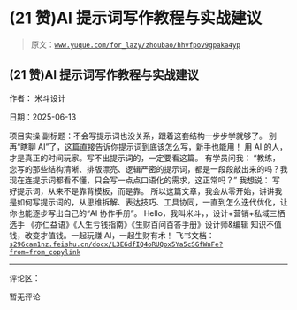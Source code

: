 # (21 赞)AI 提示词写作教程与实战建议

> 原文：[`www.yuque.com/for_lazy/zhoubao/hhvfpov9gpaka4yp`](https://www.yuque.com/for_lazy/zhoubao/hhvfpov9gpaka4yp)

## (21 赞)AI 提示词写作教程与实战建议

作者： 米斗设计

日期：2025-06-13

项目实操 副标题：不会写提示词也没关系，跟着这套结构一步步学就够了。 别再“瞎聊 AI”了，这篇直接告诉你提示词到底该怎么写，新手也能用！
用 AI 的人，才是真正的时间玩家。写不出提示词的，一定要看这篇。 有学员问我：
“教练，您写的那些结构清晰、排版漂亮、逻辑严密的提示词，都是一段段敲出来的吗？我现在连提示词都看不懂，只会写一点点口语化的需求，这正常吗？” 我想说：
写好提示词，从来不是靠背模板，而是靠。
所以这篇文章，我会从零开始，讲讲我是如何写提示词的，从思维拆解、表达技巧、工具协同，一直到怎么迭代优化，让你也能逐步写出自己的“AI 协作手册”。
Hello，我叫米斗，，设计+营销+私域三栖选手 《亦仁益语》《人生亏钱指南》《生财百问百答手册》设计师&编辑
知识不值钱，改变才值钱。一起玩赚 AI，一起生财有术！
飞书文档：[`s296cam1nz.feishu.cn/docx/L3E6dfIQ4oRUQox5Ya5cSGfWnFe?from=from_copylink`](https://s296cam1nz.feishu.cn/docx/L3E6dfIQ4oRUQox5Ya5cSGfWnFe?from=from_copylink)

* * *

评论区：

暂无评论